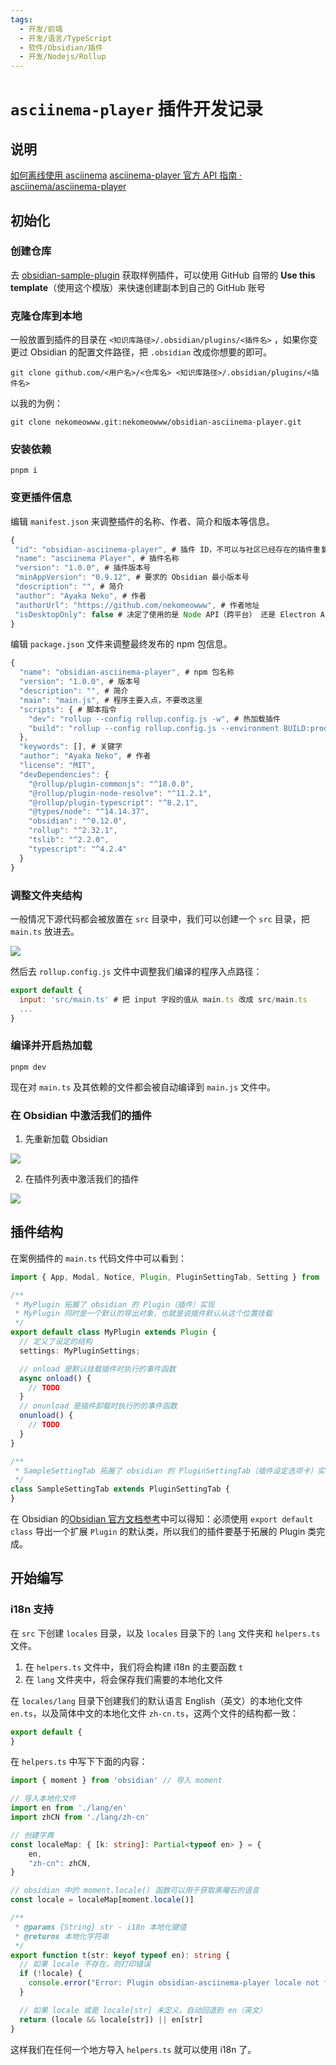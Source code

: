 ```yaml
---
tags:
  - 开发/前端
  - 开发/语言/TypeScript
  - 软件/Obsidian/插件
  - 开发/Nodejs/Rollup
---
```


# `asciinema-player` 插件开发记录

## 说明

[如何离线使用 asciinema](https://unix.stackexchange.com/questions/512450/how-to-use-asciinema-offline)
[asciinema-player 官方 API 指南 · asciinema/asciinema-player](https://github.com/asciinema/asciinema-player/blob/develop/README.md#use-the-player-in-your-html-page)

## 初始化

### 创建仓库

去 [obsidian-sample-plugin](https://github.com/obsidianmd/obsidian-sample-plugin) 获取样例插件，可以使用 GitHub 自带的 **Use this template**（使用这个模版）来快速创建副本到自己的 GitHub 账号

### 克隆仓库到本地

一般放置到插件的目录在  `<知识库路径>/.obsidian/plugins/<插件名>` ，如果你变更过 Obsidian 的配置文件路径，把 `.obsidian` 改成你想要的即可。

```shell
git clone github.com/<用户名>/<仓库名> <知识库路径>/.obsidian/plugins/<插件名>
```

以我的为例：

```shell
git clone nekomeowww.git:nekomeowww/obsidian-asciinema-player.git
```

### 安装依赖

```shell
pnpm i
```

### 变更插件信息

编辑 `manifest.json` 来调整插件的名称、作者、简介和版本等信息。

```javascript
{
 "id": "obsidian-asciinema-player", # 插件 ID，不可以与社区已经存在的插件重复
 "name": "asciinema Player", # 插件名称
 "version": "1.0.0", # 插件版本号
 "minAppVersion": "0.9.12", # 要求的 Obsidian 最小版本号
 "description": "", # 简介
 "author": "Ayaka Neko", # 作者
 "authorUrl": "https://github.com/nekomeowww", # 作者地址
 "isDesktopOnly": false # 决定了使用的是 Node API（跨平台） 还是 Electron API（桌面端）
}
```

编辑 `package.json` 文件来调整最终发布的 npm 包信息。

```javascript
{
  "name": "obsidian-asciinema-player", # npm 包名称
  "version": "1.0.0", # 版本号
  "description": "", # 简介
  "main": "main.js", # 程序主要入点，不要改这里
  "scripts": { # 脚本指令
    "dev": "rollup --config rollup.config.js -w", # 热加载插件
    "build": "rollup --config rollup.config.js --environment BUILD:production" # 构建发布版本
  },
  "keywords": [], # 关键字
  "author": "Ayaka Neko", # 作者
  "license": "MIT",
  "devDependencies": {
    "@rollup/plugin-commonjs": "^18.0.0",
    "@rollup/plugin-node-resolve": "^11.2.1",
    "@rollup/plugin-typescript": "^8.2.1",
    "@types/node": "^14.14.37",
    "obsidian": "^0.12.0",
    "rollup": "^2.32.1",
    "tslib": "^2.2.0",
    "typescript": "^4.2.4"
  }
}
```

### 调整文件夹结构

一般情况下源代码都会被放置在 `src` 目录中，我们可以创建一个 `src` 目录，把 `main.ts` 放进去。

![](../assets/image_20211013185835.png)

然后去 `rollup.config.js` 文件中调整我们编译的程序入点路径：

```javascript
export default {
  input: 'src/main.ts' # 把 input 字段的值从 main.ts 改成 src/main.ts
  ...
}
```

### 编译并开启热加载

```shell
pnpm dev
```

现在对 `main.ts` 及其依赖的文件都会被自动编译到 `main.js` 文件中。

### 在 Obsidian 中激活我们的插件

1. 先重新加载 Obsidian

![](../assets/image_20211013185238.png)

2. 在插件列表中激活我们的插件

![](../assets/image_20211013185153.png)

## 插件结构

在案例插件的 `main.ts` 代码文件中可以看到：

```TypeScript
import { App, Modal, Notice, Plugin, PluginSettingTab, Setting } from 'obsidian'

/**
 * MyPlugin 拓展了 obsidian 的 Plugin（插件）实现
 * MyPlugin 同时是一个默认的导出对象，也就是说插件默认从这个位置挂载
 */
export default class MyPlugin extends Plugin {
  // 定义了设定的结构
  settings: MyPluginSettings;

  // onload 是默认挂载插件时执行的事件函数
  async onload() {
    // TODO
  }
  // onunload 是插件卸载时执行的的事件函数
  onunload() {
    // TODO
  }
}

/**
 * SampleSettingTab 拓展了 obsidian 的 PluginSettingTab（插件设定选项卡）实现
 */
class SampleSettingTab extends PluginSettingTab {
}
```

在 Obsidian 的[Obsidian 官方文档参考](Obsidian%20%E5%AE%98%E6%96%B9%E6%96%87%E6%A1%A3%E5%8F%82%E8%80%83.md)中可以得知：必须使用 `export default class` 导出一个扩展 `Plugin` 的默认类，所以我们的插件要基于拓展的 Plugin 类完成。

## 开始编写

### i18n 支持

在 `src` 下创建 `locales` 目录，以及 `locales` 目录下的 `lang` 文件夹和 `helpers.ts` 文件。

1. 在 `helpers.ts` 文件中，我们将会构建 i18n 的主要函数 `t`
2. 在 `lang` 文件夹中，将会保存我们需要的本地化文件

在 `locales/lang` 目录下创建我们的默认语言 English（英文）的本地化文件 `en.ts`，以及简体中文的本地化文件 `zh-cn.ts`，这两个文件的结构都一致：

```typescript
export default {
}
```

在 `helpers.ts` 中写下下面的内容：

```typescript
import { moment } from 'obsidian' // 导入 moment

// 导入本地化文件
import en from './lang/en'
import zhCN from './lang/zh-cn'

// 创建字典
const localeMap: { [k: string]: Partial<typeof en> } = {
    en,
    "zh-cn": zhCN,
}

// obsidian 中的 moment.locale() 函数可以用于获取黑曜石的语言
const locale = localeMap[moment.locale()]

/**
 * @params {String} str - i18n 本地化键值
 * @returns 本地化字符串
 */
export function t(str: keyof typeof en): string {
  // 如果 locale 不存在，则打印错误
  if (!locale) {
    console.error("Error: Plugin obsidian-asciinema-player locale not found", moment.locale());
  }

  // 如果 locale 或是 locale[str] 未定义，自动回退到 en（英文）
  return (locale && locale[str]) || en[str]
}
```

这样我们在任何一个地方导入 `helpers.ts` 就可以使用 i18n 了。
